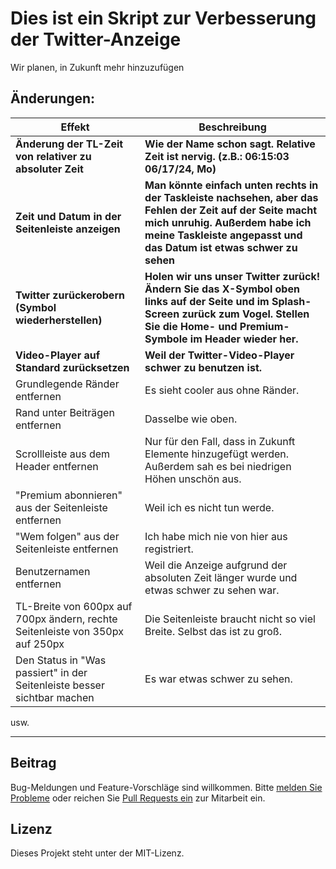 # Dies ist ein Skript zur Verbesserung der Twitter-Anzeige

Wir planen, in Zukunft mehr hinzuzufügen

## Änderungen:

| Effekt                                                                        | Beschreibung                                                                                                                                                                                                     |
| ----------------------------------------------------------------------------- | ---------------------------------------------------------------------------------------------------------------------------------------------------------------------------------------------------------------- |
| **Änderung der TL-Zeit von relativer zu absoluter Zeit**                      | **Wie der Name schon sagt. Relative Zeit ist nervig. (z.B.: 06:15:03 06/17/24, Mo)**                                                                                                                             |
| **Zeit und Datum in der Seitenleiste anzeigen**                               | **Man könnte einfach unten rechts in der Taskleiste nachsehen, aber das Fehlen der Zeit auf der Seite macht mich unruhig. Außerdem habe ich meine Taskleiste angepasst und das Datum ist etwas schwer zu sehen** |
| **Twitter zurückerobern (Symbol wiederherstellen)**                           | **Holen wir uns unser Twitter zurück! Ändern Sie das X-Symbol oben links auf der Seite und im Splash-Screen zurück zum Vogel. Stellen Sie die Home- und Premium-Symbole im Header wieder her.**                  |
| **Video-Player auf Standard zurücksetzen**                                    | **Weil der Twitter-Video-Player schwer zu benutzen ist.**                                                                                                                                                        |
| Grundlegende Ränder entfernen                                                 | Es sieht cooler aus ohne Ränder.                                                                                                                                                                                 |
| Rand unter Beiträgen entfernen                                                | Dasselbe wie oben.                                                                                                                                                                                               |
| Scrollleiste aus dem Header entfernen                                         | Nur für den Fall, dass in Zukunft Elemente hinzugefügt werden. Außerdem sah es bei niedrigen Höhen unschön aus.                                                                                                  |
| "Premium abonnieren" aus der Seitenleiste entfernen                           | Weil ich es nicht tun werde.                                                                                                                                                                                     |
| "Wem folgen" aus der Seitenleiste entfernen                                   | Ich habe mich nie von hier aus registriert.                                                                                                                                                                      |
| Benutzernamen entfernen                                                       | Weil die Anzeige aufgrund der absoluten Zeit länger wurde und etwas schwer zu sehen war.                                                                                                                         |
| TL-Breite von 600px auf 700px ändern, rechte Seitenleiste von 350px auf 250px | Die Seitenleiste braucht nicht so viel Breite. Selbst das ist zu groß.                                                                                                                                           |
| Den Status in "Was passiert" in der Seitenleiste besser sichtbar machen       | Es war etwas schwer zu sehen.                                                                                                                                                                                    |

usw.

---

## Beitrag

Bug-Meldungen und Feature-Vorschläge sind willkommen. Bitte [melden Sie Probleme](https://github.com/yossy17/twitter-kaizen/issues) oder reichen Sie [Pull Requests ein](https://github.com/yossy17/twitter-kaizen/pulls) zur Mitarbeit ein.

## Lizenz

Dieses Projekt steht unter der MIT-Lizenz.
